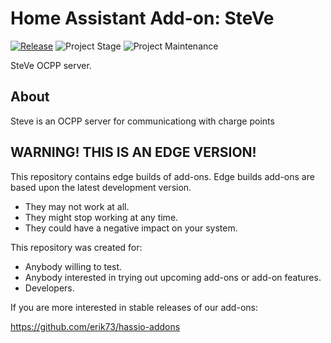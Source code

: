 # Home Assistant Add-on: SteVe

[![Release][release-shield]][release] ![Project Stage][project-stage-shield] ![Project Maintenance][maintenance-shield]

SteVe OCPP server.

## About

Steve is an OCPP server for communicationg with charge points

## WARNING! THIS IS AN EDGE VERSION!

This repository contains edge builds of add-ons.
Edge builds add-ons are based upon the latest development version.

- They may not work at all.
- They might stop working at any time.
- They could have a negative impact on your system.

This repository was created for:

- Anybody willing to test.
- Anybody interested in trying out upcoming add-ons or add-on features.
- Developers.

If you are more interested in stable releases of our add-ons:

<https://github.com/erik73/hassio-addons>

[maintenance-shield]: https://img.shields.io/maintenance/yes/2025.svg
[project-stage-shield]: https://img.shields.io/badge/project%20stage-experimental-yellow.svg
[release-shield]: https://img.shields.io/badge/version-c568a7f-blue.svg
[release]: https://github.com/erik73/addon-steve/tree/c568a7f